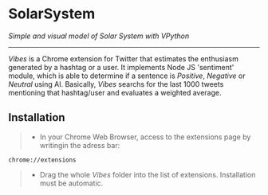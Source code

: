 # SolarSystem
_Simple and visual model of Solar System with VPython_

---------------

_Vibes_ is a Chrome extension for Twitter that estimates the enthusiasm generated by a hashtag or a user. It implements Node JS 'sentiment' module, which is able to determine if a sentence is _Positive_, _Negative_ or _Neutral_ using AI. Basically, _Vibes_ searchs for the last 1000 tweets mentioning that hashtag/user and evaluates a weighted average.

## Installation

>  - In your Chrome Web Browser, access to the extensions page by writingin the adress bar:
```
chrome://extensions
```
>  - Drag the whole _Vibes_ folder into the list of extensions. Installation must be automatic.
